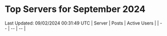 # Top Servers for September 2024
Last Updated: 09/02/2024 00:31:49 UTC
| Server | Posts | Active Users |
| -- | -- | -- |
